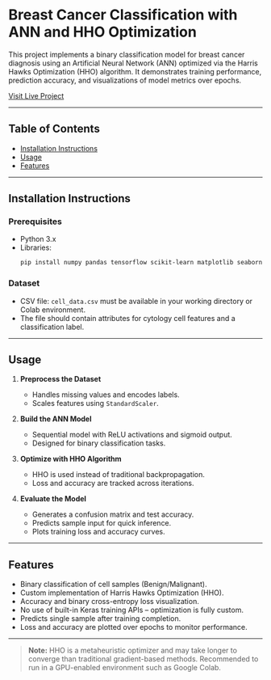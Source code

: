 # Breast Cancer Classification with ANN and HHO Optimization

This project implements a binary classification model for breast cancer diagnosis using an Artificial Neural Network (ANN) optimized via the Harris Hawks Optimization (HHO) algorithm. It demonstrates training performance, prediction accuracy, and visualizations of model metrics over epochs.

[Visit Live Project](https://colab.research.google.com/drive/1pildqHmi2xMRkjqmcDswzVgUgu609FzM?usp=sharing)

---

## Table of Contents

- [Installation Instructions](#installation-instructions)  
- [Usage](#usage)  
- [Features](#features)

---

## Installation Instructions

### Prerequisites

- Python 3.x
- Libraries:
  ```bash
  pip install numpy pandas tensorflow scikit-learn matplotlib seaborn
  ```

### Dataset

- CSV file: `cell_data.csv` must be available in your working directory or Colab environment.
- The file should contain attributes for cytology cell features and a classification label.

---

## Usage

1. **Preprocess the Dataset**
   - Handles missing values and encodes labels.
   - Scales features using `StandardScaler`.

2. **Build the ANN Model**
   - Sequential model with ReLU activations and sigmoid output.
   - Designed for binary classification tasks.

3. **Optimize with HHO Algorithm**
   - HHO is used instead of traditional backpropagation.
   - Loss and accuracy are tracked across iterations.

4. **Evaluate the Model**
   - Generates a confusion matrix and test accuracy.
   - Predicts sample input for quick inference.
   - Plots training loss and accuracy curves.

---

## Features

- Binary classification of cell samples (Benign/Malignant).
- Custom implementation of Harris Hawks Optimization (HHO).
- Accuracy and binary cross-entropy loss visualization.
- No use of built-in Keras training APIs – optimization is fully custom.
- Predicts single sample after training completion.
- Loss and accuracy are plotted over epochs to monitor performance.

---

> **Note:** HHO is a metaheuristic optimizer and may take longer to converge than traditional gradient-based methods. Recommended to run in a GPU-enabled environment such as Google Colab.

